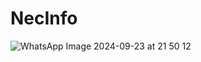 # NecInfo
![WhatsApp Image 2024-09-23 at 21 50 12](https://github.com/user-attachments/assets/60ee79db-befc-4d3f-ae2c-71fa067cfe08)
